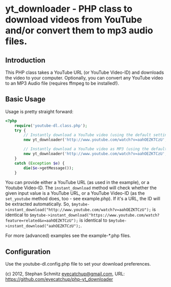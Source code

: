 # yt_downloader - PHP class to download videos from YouTube and/or convert them to mp3 audio files.

## Introduction

This PHP class takes a YouTube URL (or YouTube Video-ID) and downloads the video to your computer.
Optionally, you can convert any YouTube video to an MP3 Audio file (requires ffmpeg to be installed!).

## Basic Usage

Usage is pretty straight forward:

```php
<?php
    require('youtube-dl.class.php');
    try {
        // Instantly download a YouTube video (using the default settings).
        new yt_downloader('http://www.youtube.com/watch?v=aahOEZKTCzU', TRUE);

        // Instantly download a YouTube video as MP3 (using the default settings).
        new yt_downloader('http://www.youtube.com/watch?v=aahOEZKTCzU', TRUE, 'audio');
    }
    catch (Exception $e) {
        die($e->getMessage());
    }
```

You can provide either a YouTube URL (as used in the example), or a Youtube Video-ID. The `instant_download` method will check whether the given  input value is a YouTube URL, or a YouTube Video-ID (as the `set_youtube` method does, too - see example.php). If it's a URL, the ID will be extracted automatically.
So, `$mytube->instant_download("http://www.youtube.com/watch?v=aahOEZKTCzU");` is identical to `$mytube->instant_download("https://www.youtube.com/watch?feature=related&v=aahOEZKTCzU");` is identical to `$mytube->instant_download("aahOEZKTCzU");`.

For more (advanced) examples see the example-*.php files.

## Configuration

Use the youtube-dl.config.php file to set your download preferences.

(c) 2012, Stephan Schmitz <eyecatchup@gmail.com>,
URL: https://github.com/eyecatchup/php-yt_downloader
